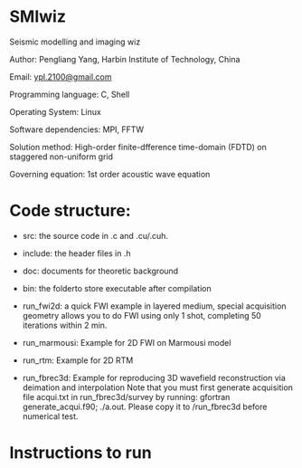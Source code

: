 # SMIwiz
Seismic modelling and imaging wiz

Author: Pengliang Yang, Harbin Institute of Technology, China

Email: ypl.2100@gmail.com

Programming language: C, Shell

Operating System: Linux

Software dependencies: MPI, FFTW

Solution method: High-order finite-dfference time-domain (FDTD) on staggered non-uniform grid

Governing equation: 1st order acoustic wave equation

Code structure:
===============

* src: the source code in .c and .cu/.cuh.

* include: the header files in .h

* doc: documents for theoretic background

* bin: the folderto store executable after compilation

* run_fwi2d: a quick FWI example in layered medium, special acquisition geometry allows you to do FWI using only 1 shot, completing 50 iterations within 2 min.

* run_marmousi: Example for 2D FWI on Marmousi model

* run_rtm: Example for 2D RTM

* run_fbrec3d: Example for reproducing 3D wavefield reconstruction via deimation and interpolation
  Note that you must first generate acquisition file acqui.txt in run_fbrec3d/survey by running: 
  gfortran generate_acqui.f90; ./a.out. 
  Please copy it to /run_fbrec3d before numerical test.

Instructions to run
===================
